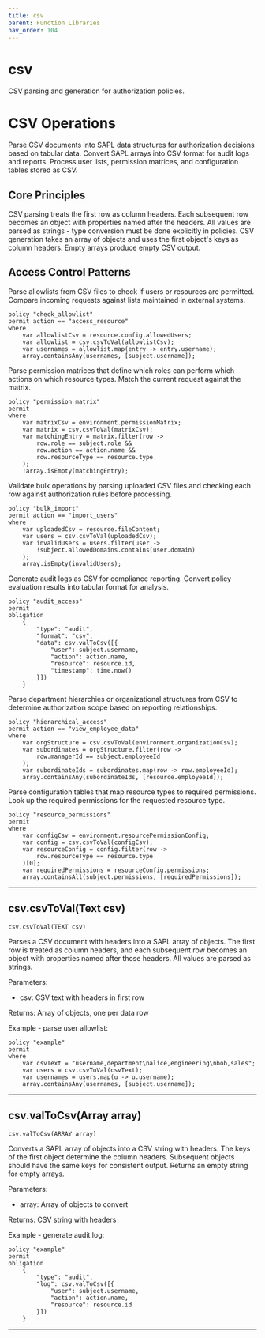 ```yaml
---
title: csv
parent: Function Libraries
nav_order: 104
---
```

# csv

CSV parsing and generation for authorization policies.

# CSV Operations

Parse CSV documents into SAPL data structures for authorization decisions based on
tabular data. Convert SAPL arrays into CSV format for audit logs and reports.
Process user lists, permission matrices, and configuration tables stored as CSV.

## Core Principles

CSV parsing treats the first row as column headers. Each subsequent row becomes an
object with properties named after the headers. All values are parsed as strings -
type conversion must be done explicitly in policies. CSV generation takes an array
of objects and uses the first object's keys as column headers. Empty arrays produce
empty CSV output.

## Access Control Patterns

Parse allowlists from CSV files to check if users or resources are permitted.
Compare incoming requests against lists maintained in external systems.

```sapl
policy "check_allowlist"
permit action == "access_resource"
where
    var allowlistCsv = resource.config.allowedUsers;
    var allowlist = csv.csvToVal(allowlistCsv);
    var usernames = allowlist.map(entry -> entry.username);
    array.containsAny(usernames, [subject.username]);
```

Parse permission matrices that define which roles can perform which actions on
which resource types. Match the current request against the matrix.

```sapl
policy "permission_matrix"
permit
where
    var matrixCsv = environment.permissionMatrix;
    var matrix = csv.csvToVal(matrixCsv);
    var matchingEntry = matrix.filter(row ->
        row.role == subject.role &&
        row.action == action.name &&
        row.resourceType == resource.type
    );
    !array.isEmpty(matchingEntry);
```

Validate bulk operations by parsing uploaded CSV files and checking each row
against authorization rules before processing.

```sapl
policy "bulk_import"
permit action == "import_users"
where
    var uploadedCsv = resource.fileContent;
    var users = csv.csvToVal(uploadedCsv);
    var invalidUsers = users.filter(user ->
        !subject.allowedDomains.contains(user.domain)
    );
    array.isEmpty(invalidUsers);
```

Generate audit logs as CSV for compliance reporting. Convert policy evaluation
results into tabular format for analysis.

```sapl
policy "audit_access"
permit
obligation
    {
        "type": "audit",
        "format": "csv",
        "data": csv.valToCsv([{
            "user": subject.username,
            "action": action.name,
            "resource": resource.id,
            "timestamp": time.now()
        }])
    }
```

Parse department hierarchies or organizational structures from CSV to determine
authorization scope based on reporting relationships.

```sapl
policy "hierarchical_access"
permit action == "view_employee_data"
where
    var orgStructure = csv.csvToVal(environment.organizationCsv);
    var subordinates = orgStructure.filter(row ->
        row.managerId == subject.employeeId
    );
    var subordinateIds = subordinates.map(row -> row.employeeId);
    array.containsAny(subordinateIds, [resource.employeeId]);
```

Parse configuration tables that map resource types to required permissions.
Look up the required permissions for the requested resource type.

```sapl
policy "resource_permissions"
permit
where
    var configCsv = environment.resourcePermissionConfig;
    var config = csv.csvToVal(configCsv);
    var resourceConfig = config.filter(row ->
        row.resourceType == resource.type
    )[0];
    var requiredPermissions = resourceConfig.permissions;
    array.containsAll(subject.permissions, [requiredPermissions]);
```


---

## csv.csvToVal(Text csv)

```csv.csvToVal(TEXT csv)```

Parses a CSV document with headers into a SAPL array of objects. The first row is
treated as column headers, and each subsequent row becomes an object with properties
named after those headers. All values are parsed as strings.

Parameters:
- csv: CSV text with headers in first row

Returns: Array of objects, one per data row

Example - parse user allowlist:
```sapl
policy "example"
permit
where
    var csvText = "username,department\nalice,engineering\nbob,sales";
    var users = csv.csvToVal(csvText);
    var usernames = users.map(u -> u.username);
    array.containsAny(usernames, [subject.username]);
```


---

## csv.valToCsv(Array array)

```csv.valToCsv(ARRAY array)```

Converts a SAPL array of objects into a CSV string with headers. The keys of the
first object determine the column headers. Subsequent objects should have the same
keys for consistent output. Returns an empty string for empty arrays.

Parameters:
- array: Array of objects to convert

Returns: CSV string with headers

Example - generate audit log:
```sapl
policy "example"
permit
obligation
    {
        "type": "audit",
        "log": csv.valToCsv([{
            "user": subject.username,
            "action": action.name,
            "resource": resource.id
        }])
    }
```


---

